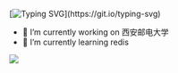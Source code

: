 [![Typing SVG](https://readme-typing-svg.herokuapp.com?font=Fira+Code&weight=900&size=30&pause=1000&color=6DCDFF&background=FF5FE300&center=%E7%9C%9F%E7%9A%84&vCenter=%E7%9C%9F%E7%9A%84&repeat=%E7%9C%9F%E7%9A%84&random=%E9%94%99%E8%AF%AF%E7%9A%84&width=435&lines=%E8%92%9F%E8%92%BB%E7%91%9F%E7%91%9F%E5%8F%91%E6%8A%96......)](https://git.io/typing-svg)

- 🔭 I’m currently working on 西安邮电大学
- 🌱 I’m currently learning redis


![](https://github-readme-stats.vercel.app/api?username=Syhaun)

